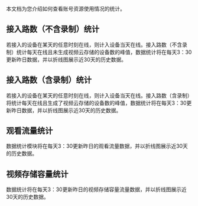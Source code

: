 
本文档为您介绍如何查看账号资源使用情况的统计。

## 接入路数（不含录制）统计

若接入的设备在某天的任意时刻在线，则计入设备当天在线。接入路数（不含录制）统计每天在线且未生成视频云存储的设备数的峰值，数据统计将在每天3：30更新昨日数据，并以折线图展示近30天的历史数据。

## 接入路数（含录制）统计

若接入的设备在某天的任意时刻在线，则计入设备当天在线。接入路数（含录制）将统计每天在线且生成了视频云存储的设备数的峰值，数据统计将在每天3：30更新昨日数据，并以折线图展示近30天的历史数据。

## 观看流量统计

数据统计模块将在每天3：30更新昨日的观看流量数据，并以折线图展示近30天的历史数据。

## 视频存储容量统计

数据统计将在每天3：30更新昨日的视频存储容量流量数据，并以折线图展示近30天的历史数据。
